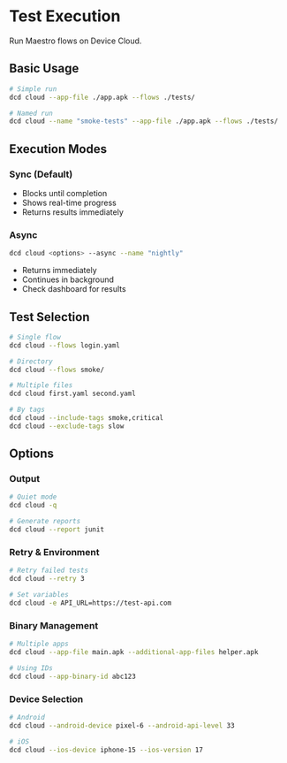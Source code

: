 # Test Execution

Run Maestro flows on Device Cloud.

## Basic Usage

```bash
# Simple run
dcd cloud --app-file ./app.apk --flows ./tests/

# Named run
dcd cloud --name "smoke-tests" --app-file ./app.apk --flows ./tests/
```

## Execution Modes

### Sync (Default)
- Blocks until completion
- Shows real-time progress
- Returns results immediately

### Async
```bash
dcd cloud <options> --async --name "nightly"
```
- Returns immediately
- Continues in background
- Check dashboard for results

## Test Selection

```bash
# Single flow
dcd cloud --flows login.yaml

# Directory
dcd cloud --flows smoke/

# Multiple files
dcd cloud first.yaml second.yaml

# By tags
dcd cloud --include-tags smoke,critical
dcd cloud --exclude-tags slow
```

## Options

### Output
```bash
# Quiet mode
dcd cloud -q

# Generate reports
dcd cloud --report junit
```

### Retry & Environment
```bash
# Retry failed tests
dcd cloud --retry 3

# Set variables
dcd cloud -e API_URL=https://test-api.com
```

### Binary Management
```bash
# Multiple apps
dcd cloud --app-file main.apk --additional-app-files helper.apk

# Using IDs
dcd cloud --app-binary-id abc123
```

### Device Selection
```bash
# Android
dcd cloud --android-device pixel-6 --android-api-level 33

# iOS
dcd cloud --ios-device iphone-15 --ios-version 17
```

